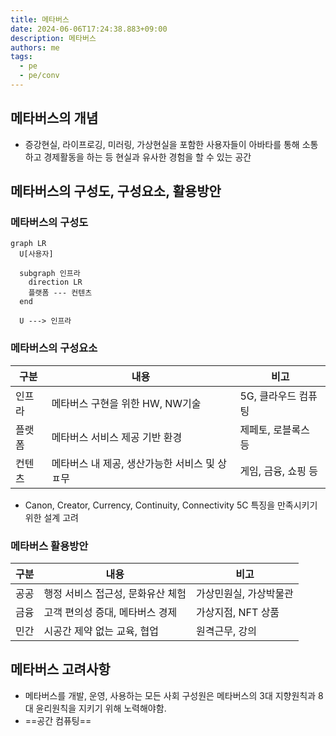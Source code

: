 ```yaml
---
title: 메타버스
date: 2024-06-06T17:24:38.883+09:00
description: 메타버스
authors: me
tags:
  - pe
  - pe/conv
---
```


## 메타버스의 개념

- 증강현실, 라이프로깅, 미러링, 가상현실을 포함한 사용자들이 아바타를 통해 소통하고 경제활동을 하는 등 현실과 유사한 경험을 할 수 있는 공간

## 메타버스의 구성도, 구성요소, 활용방안

### 메타버스의 구성도

```mermaid
graph LR
  U[사용자]

  subgraph 인프라
    direction LR
    플랫폼 --- 컨텐츠
  end

  U ---> 인프라
```

### 메타버스의 구성요소

| 구분   | 내용                                          | 비고                |
| ------ | --------------------------------------------- | ------------------- |
| 인프라 | 메타버스 구현을 위한 HW, NW기술               | 5G, 클라우드 컴퓨팅 |
| 플랫폼 | 메타버스 서비스 제공 기반 환경                | 제페토, 로블록스 등 |
| 컨텐츠 | 메타버스 내 제공, 생산가능한 서비스 및 상ㅍ무 | 게임, 금융, 쇼핑 등 |

- Canon, Creator, Currency, Continuity, Connectivity 5C 특징을 만족시키기 위한 설계 고려

### 메타버스 활용방안

| 구분 | 내용                              | 비고                   |
| ---- | --------------------------------- | ---------------------- |
| 공공 | 행정 서비스 접근성, 문화유산 체험 | 가상민원실, 가상박물관 |
| 금융 | 고객 편의성 증대, 메타버스 경제   | 가상지점, NFT 상품     |
| 민간 | 시공간 제약 없는 교육, 협업       | 원격근무, 강의         |

## 메타버스 고려사항

- 메타버스를 개발, 운영, 사용하는 모든 사회 구성원은 메타버스의 3대 지향원칙과 8대 윤리원칙을 지키기 위해 노력해야함.
- ==공간 컴퓨팅==

